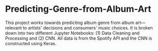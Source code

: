 # Predicting-Genre-from-Album-Art

This project works towards predicting album genre from album art—relevant to artists' decisions and consumers' music choices. It is broken down into two different Jupyter Notebooks: (1) Data Cleaning and Processing and (2) CNN. All data is from the Spotify API and the CNN is constructed using Keras.
